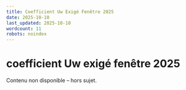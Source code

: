 ```yaml
---
title: Coefficient Uw Exigé Fenêtre 2025
date: 2025-10-10
last_updated: 2025-10-10
wordcount: 11
robots: noindex
---
```


# coefficient Uw exigé fenêtre 2025

Contenu non disponible – hors sujet.
